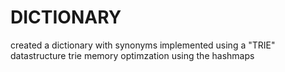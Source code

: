 # DICTIONARY
created a dictionary with synonyms 
implemented using a "TRIE" datastructure
trie memory optimzation using the hashmaps
